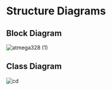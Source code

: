 # Structure Diagrams
  ## Block Diagram
  ![atmega328 (1)](https://user-images.githubusercontent.com/101395036/164430636-9489f1a8-bcd7-4cf6-ad66-c756198f529d.png)
  ## Class Diagram
  ![cd](https://user-images.githubusercontent.com/101395036/164434828-a8b42433-e6ab-42cb-a5e8-f7fba216b623.png)
